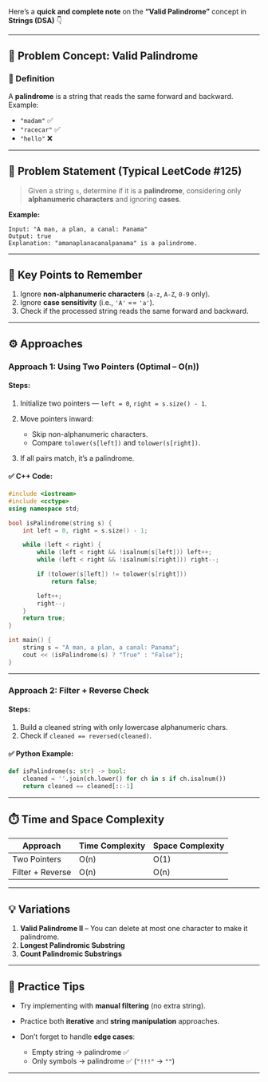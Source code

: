 Here’s a **quick and complete note** on the **“Valid Palindrome”** concept in **Strings (DSA)** 👇

---

## 🧩 Problem Concept: Valid Palindrome

### 🔹 Definition

A **palindrome** is a string that reads the same forward and backward.
Example:

* `"madam"` ✅
* `"racecar"` ✅
* `"hello"` ❌

---

## 🎯 Problem Statement (Typical LeetCode #125)

> Given a string `s`, determine if it is a **palindrome**, considering only **alphanumeric characters** and ignoring **cases**.

**Example:**

```
Input: "A man, a plan, a canal: Panama"
Output: true
Explanation: "amanaplanacanalpanama" is a palindrome.
```

---

## 🧠 Key Points to Remember

1. Ignore **non-alphanumeric characters** (`a-z`, `A-Z`, `0-9` only).
2. Ignore **case sensitivity** (i.e., `'A'` == `'a'`).
3. Check if the processed string reads the same forward and backward.

---

## ⚙️ Approaches

### **Approach 1: Using Two Pointers (Optimal – O(n))**

#### Steps:

1. Initialize two pointers — `left = 0`, `right = s.size() - 1`.
2. Move pointers inward:

   * Skip non-alphanumeric characters.
   * Compare `tolower(s[left])` and `tolower(s[right])`.
3. If all pairs match, it’s a palindrome.

#### ✅ C++ Code:

```cpp
#include <iostream>
#include <cctype>
using namespace std;

bool isPalindrome(string s) {
    int left = 0, right = s.size() - 1;

    while (left < right) {
        while (left < right && !isalnum(s[left])) left++;
        while (left < right && !isalnum(s[right])) right--;

        if (tolower(s[left]) != tolower(s[right]))
            return false;

        left++;
        right--;
    }
    return true;
}

int main() {
    string s = "A man, a plan, a canal: Panama";
    cout << (isPalindrome(s) ? "True" : "False");
}
```

---

### **Approach 2: Filter + Reverse Check**

#### Steps:

1. Build a cleaned string with only lowercase alphanumeric chars.
2. Check if `cleaned == reversed(cleaned)`.

#### ✅ Python Example:

```python
def isPalindrome(s: str) -> bool:
    cleaned = ''.join(ch.lower() for ch in s if ch.isalnum())
    return cleaned == cleaned[::-1]
```

---

## ⏱️ Time and Space Complexity

| Approach         | Time Complexity | Space Complexity |
| ---------------- | --------------- | ---------------- |
| Two Pointers     | O(n)            | O(1)             |
| Filter + Reverse | O(n)            | O(n)             |

---

## 💡 Variations

1. **Valid Palindrome II** – You can delete at most one character to make it palindrome.
2. **Longest Palindromic Substring**
3. **Count Palindromic Substrings**

---

## 🧩 Practice Tips

* Try implementing with **manual filtering** (no extra string).
* Practice both **iterative** and **string manipulation** approaches.
* Don’t forget to handle **edge cases**:

  * Empty string → palindrome ✅
  * Only symbols → palindrome ✅ (`"!!!"` → `""`)

---

